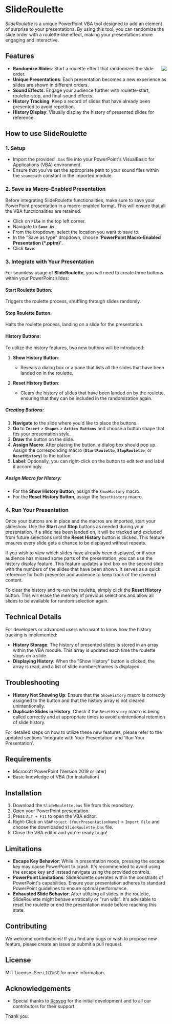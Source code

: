 # SlideRoulette

*SlideRoulette* is a unique PowerPoint VBA tool designed to add an element of surprise to your presentations. By using this tool, you can randomize the slide order with a roulette-like effect, making your presentations more engaging and interactive.

## Features

<img style="float:right;" src="Roulette-Demo.gif" />

- **Randomize Slides**: Start a roulette effect that randomizes the slide order.
- **Unique Presentations**: Each presentation becomes a new experience as slides are shown in different orders.
- **Sound Effects**: Engage your audience further with roulette-start, roulette-stop, and final-sound effects.
- **History Tracking**: Keep a record of slides that have already been presented to avoid repetition.
- **History Display**: Visually display the history of presented slides for reference.

## How to use SlideRoulette

### 1. **Setup**

* Import the provided `.bas` file into your PowerPoint's VisualBasic for Applications (VBA) environment.
* Ensure that you've set the appropriate path to your sound files within the `soundpath` constant in the imported module.

### 2. **Save as Macro-Enabled Presentation**

Before integrating SlideRoulette functionalities, make sure to save your PowerPoint presentation in a macro-enabled format. This will ensure that all the VBA functionalities are retained.

- Click on **`File`** in the top left corner.
- Navigate to **`Save As`**.
- From the dropdown, select the location you want to save to.
- In the "Save as type" dropdown, choose **'PowerPoint Macro-Enabled Presentation (*.pptm)'**.
- Click **`Save`**.

### 3. **Integrate with Your Presentation**

For seamless usage of **SlideRoulette**, you will need to create three buttons within your PowerPoint slides:

#### Start Roulette Button:
Triggers the roulette process, shuffling through slides randomly.

#### Stop Roulette Button:
Halts the roulette process, landing on a slide for the presentation.

#### History Buttons:
To utilize the history features, two new buttons will be introduced:

1. **Show History Button**:
   - Reveals a dialog box or a pane that lists all the slides that have been landed on in the roulette.
   
2. **Reset History Button**:
   - Clears the history of slides that have been landed on by the roulette, ensuring that they can be included in the randomization again.

##### Creating Buttons:

1. **Navigate** to the slide where you'd like to place the buttons.
2. **Go** to **`Insert`** > **`Shapes`** > **`Action Buttons`** and choose a button shape that fits your presentation style.
3. **Draw** the button on the slide.
4. **Assign Macro**: After placing the button, a dialog box should pop up. Assign the corresponding macro (**`StartRoulette`**, **`StopRoulette`**, or **`ResetHistory`**) to the button.
5. **Label**: Optionally, you can right-click on the button to edit text and label it accordingly.

##### Assign Macro for History:

- For the **Show History Button**, assign the `ShowHistory` macro.
- For the **Reset History Button**, assign the `ResetHistory` macro.

### 4. **Run Your Presentation**

Once your buttons are in place and the macros are imported, start your slideshow. Use the **Start** and **Stop** buttons as needed during your presentation. If a slide has been landed on, it will be tracked and excluded from future selections until the **Reset History** button is clicked. This feature ensures every slide gets a chance to be displayed without repeats.

If you wish to view which slides have already been displayed, or if your audience has missed some parts of the presentation, you can use the history display feature. This feature updates a text box on the second slide with the numbers of the slides that have been shown. It serves as a quick reference for both presenter and audience to keep track of the covered content.

To clear the history and re-run the roulette, simply click the **Reset History** button. This will erase the memory of previous selections and allow all slides to be available for random selection again.

## Technical Details

For developers or advanced users who want to know how the history tracking is implemented:

- **History Storage**: The history of presented slides is stored in an array within the VBA module. This array is updated each time the roulette stops on a slide.
- **Displaying History**: When the "Show History" button is clicked, the array is read, and a list of slide numbers/names is displayed.

## Troubleshooting

- **History Not Showing Up**: Ensure that the `ShowHistory` macro is correctly assigned to the button and that the history array is not cleared unintentionally.
- **Duplicate Slides in History**: Check if the `ResetHistory` macro is being called correctly and at appropriate times to avoid unintentional retention of slide history.

For detailed steps on how to utilize these new features, please refer to the updated sections 'Integrate with Your Presentation' and 'Run Your Presentation'.

## Requirements
- Microsoft PowerPoint (Version 2019 or later)
- Basic knowledge of VBA (for installation)

## Installation

1. Download the `SlideRoulette.bas` file from this repository.
2. Open your PowerPoint presentation.
3. Press `ALT + F11` to open the VBA editor.
4. Right-Click on `VBAProject (YourPresentationName)` > `Import File` and choose the downloaded `SlideRoulette.bas` file.
5. Close the VBA editor and you're ready to go!

## Limitations

- **Escape Key Behavior**: While in presentation mode, pressing the escape key may cause PowerPoint to crash. It's recommended to avoid using the escape key and instead navigate using the provided controls.
- **PowerPoint Limitations**: SlideRoulette operates within the constraits of PowerPoint's capabilities. Ensure your presentation adheres to standard PowerPoint guidelines to ensure optimal performance.
- **Exhausted Slide Behavior**: After utilizing all slides in the roulette, SlideRoulette might behave erratically or "run wild". It's advisable to reset the roulette or end the presentation mode before reaching this state.

## Contributing

We welcome contributions! If you find any bugs or wish to propose new featurs, please create an issue or submit a pull request.

## License

MIT License. See `LICENSE` for more information.

## Acknowledgements

- Special thanks to [Rcsvpg](https://github.com/rcsv) for the initial development and to all our contributors for their support.

Thank you.
